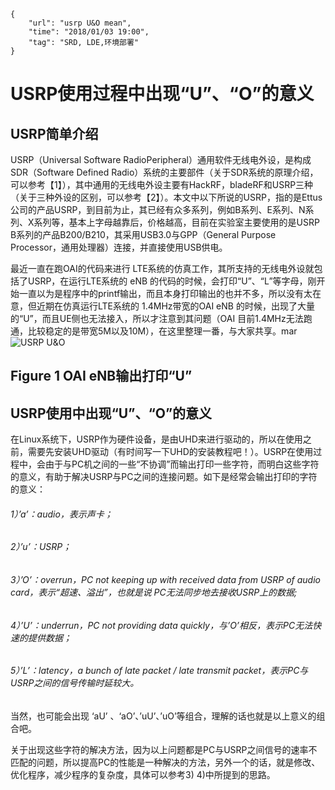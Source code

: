 ```
{
    "url": "usrp U&O mean",
    "time": "2018/01/03 19:00",
    "tag": "SRD, LDE,环境部署"
}
```

# USRP使用过程中出现“U”、“O”的意义

## USRP简单介绍

USRP（Universal Software RadioPeripheral）通用软件无线电外设，是构成SDR（Software Defined Radio）系统的主要部件（关于SDR系统的原理介绍，可以参考【1】），其中通用的无线电外设主要有HackRF，bladeRF和USRP三种（关于三种外设的区别，可以参考【2】）。本文中以下所说的USRP，指的是Ettus公司的产品USRP，到目前为止，其已经有众多系列，例如B系列、E系列、N系列、X系列等，基本上字母越靠后，价格越高，目前在实验室主要使用的是USRP B系列的产品B200/B210，其采用USB3.0与GPP（General Purpose Processor，通用处理器）连接，并直接使用USB供电。

最近一直在跑OAI的代码来进行 LTE系统的仿真工作，其所支持的无线电外设就包括了USRP，在运行LTE系统的 eNB 的代码的时候，会打印“U”、“L”等字母，刚开始一直以为是程序中的printf输出，而且本身打印输出的也并不多，所以没有太在意，但近期在仿真运行LTE系统的 1.4MHz带宽的OAI eNB 的时候，出现了大量的“U”，而且UE侧也无法接入，所以才注意到其问题（OAI 目前1.4MHz无法跑通，比较稳定的是带宽5M以及10M），在这里整理一番，与大家共享。mar
![USRP U&O](../../../static/uploads/imgs/USRP_U_O.png)


## Figure 1 OAI eNB输出打印“U”

## USRP使用中出现“U”、“O”的意义

在Linux系统下，USRP作为硬件设备，是由UHD来进行驱动的，所以在使用之前，需要先安装UHD驱动（有时间写一下UHD的安装教程吧！）。USRP在使用过程中，会由于与PC机之间的一些“不协调”而输出打印一些字符，而明白这些字符的意义，有助于解决USRP与PC之间的连接问题。如下是经常会输出打印的字符的意义：

###### 1）’a’：audio，表示声卡；

###### 2）’u’：USRP；

###### 3）’O’：overrun，PC not keeping up with received data from USRP of audio card，表示“超速、溢出”，也就是说 PC无法同步地去接收USRP上的数据;

###### 4）’U’：underrun，PC not providing data quickly，与’O’相反，表示PC无法快速的提供数据；

###### 5）’L’：latency，a bunch of late packet / late transmit packet，表示PC与USRP之间的信号传输时延较大。

当然，也可能会出现 ‘aU’ 、‘aO’、’uU’、’uO’等组合，理解的话也就是以上意义的组合吧。

关于出现这些字符的解决方法，因为以上问题都是PC与USRP之间信号的速率不匹配的问题，所以提高PC的性能是一种解决的方法，另外一个的话，就是修改、优化程序，减少程序的复杂度，具体可以参考3) 4)中所提到的思路。
